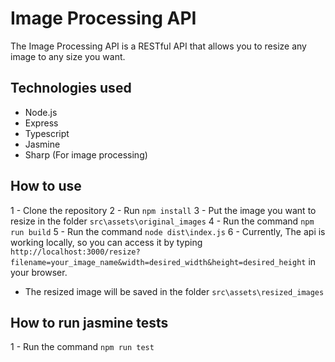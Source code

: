 # Image Processing API

The Image Processing API is a RESTful API that allows you to resize any image to any size you want.

## Technologies used
- Node.js
- Express
- Typescript
- Jasmine
- Sharp (For image processing)

## How to use
1 - Clone the repository
2 - Run `npm install`
3 - Put the image you want to resize in the folder `src\assets\original_images`
4 - Run the command `npm run build`
5 - Run the command `node dist\index.js`
6 - Currently, The api is working locally, so you can access it by typing `http://localhost:3000/resize?filename=your_image_name&width=desired_width&height=desired_height` in your browser.
 - The resized image will be saved in the folder `src\assets\resized_images`

## How to run jasmine tests
1 - Run the command `npm run test`



